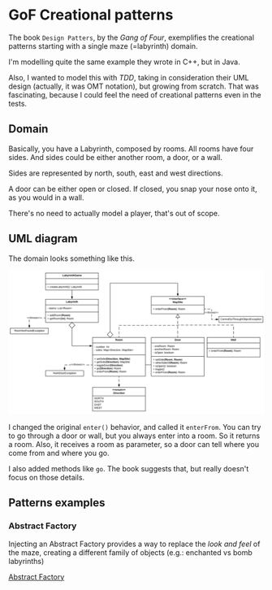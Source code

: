 # GoF Creational patterns

The book `Design Patters`, by the _Gang of Four_, exemplifies the creational patterns starting with a single maze (=labyrinth) domain.

I'm modelling quite the same example they wrote in C++, but in Java.

Also, I wanted to model this with _TDD_, taking in consideration their UML design (actually, it was OMT notation), but growing from scratch. That was fascinating, because I could feel the need of creational patterns even in the tests. 

## Domain

Basically, you have a Labyrinth, composed by rooms. All rooms have four sides. And sides could be either another room, a door, or a wall.

Sides are represented by north, south, east and west directions.

A door can be either open or closed. If closed, you snap your nose onto it, as you would in a wall.

There's no need to actually model a player, that's out of scope. 

## UML diagram
The domain looks something like this.

![UML diagram](https://github.com/libasoles/gof-creational-patterns/blob/master/uml.png)

I changed the original `enter()` behavior, and called it `enterFrom`. You can try to go through a door or wall, but you always enter into a room. So it returns a room. Also, it receives a room as parameter, so a door can tell where you come from and where you go.

I also added methods like `go`. The book suggests that, but really doesn't focus on those details.

## Patterns examples

### Abstract Factory

Injecting an Abstract Factory provides a way to replace the _look and feel_ of the maze, creating a different family of objects (e.g.: enchanted vs bomb labyrinths)

[Abstract Factory](https://github.com/libasoles/gof-creational-patterns/blob/abstract-factory)